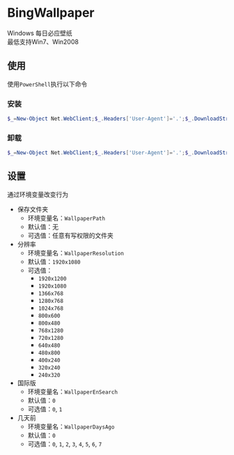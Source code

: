 # BingWallpaper

Windows 每日必应壁纸  
最低支持Win7、Win2008

## 使用

使用`PowerShell`执行以下命令

### 安装

```ps1
$_=New-Object Net.WebClient;$_.Headers['User-Agent']='.';$_.DownloadString('http://dev.tencent.com/u/xing2000/p/BingWallpaper/git/raw/master/install.ps1') | iex
```

### 卸载

```ps1
$_=New-Object Net.WebClient;$_.Headers['User-Agent']='.';$_.DownloadString('http://dev.tencent.com/u/xing2000/p/BingWallpaper/git/raw/master/uninstall.ps1') | iex
```

## 设置

通过环境变量改变行为

- 保存文件夹
  - 环境变量名：`WallpaperPath`
  - 默认值：无
  - 可选值：任意有写权限的文件夹
- 分辨率
  - 环境变量名：`WallpaperResolution`
  - 默认值：`1920x1080`
  - 可选值：
    - `1920x1200`
    - `1920x1080`
    - `1366x768`
    - `1280x768`
    - `1024x768`
    - `800x600`
    - `800x480`
    - `768x1280`
    - `720x1280`
    - `640x480`
    - `480x800`
    - `400x240`
    - `320x240`
    - `240x320`
- 国际版
  - 环境变量名：`WallpaperEnSearch`
  - 默认值：`0`
  - 可选值：`0`, `1`
- 几天前
  - 环境变量名：`WallpaperDaysAgo`
  - 默认值：`0`
  - 可选值：`0`, `1`, `2`, `3`, `4`, `5`, `6`, `7`
